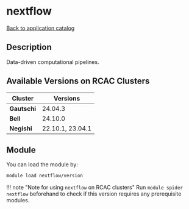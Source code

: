 # nextflow

[Back to application catalog](../app_catalog.md)

## Description
Data-driven computational pipelines.

## Available Versions on RCAC Clusters
|Cluster|Versions|
|---|---|
|**Gautschi**|24.04.3|
|**Bell**|24.10.0|
|**Negishi**|22.10.1, 23.04.1|

## Module
You can load the module by:

```bash
module load nextflow/version
```

!!! note "Note for using `nextflow` on RCAC clusters"
    Run `module spider nextflow` beforehand to check if this version requires any prerequisite modules.
